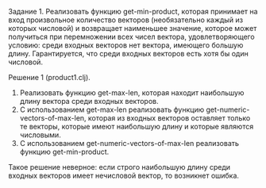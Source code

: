 Задание 1. Реализовать функцию get-min-product, которая принимает на вход произвольное количество векторов (необязательно каждый из которых числовой) и возвращает наименьшее значение, которое может получиться при перемножении всех чисел вектора, удовлетворяющего условию: среди входных векторов нет вектора, имеющего большую длину. Гарантируется, что среди входных векторов есть хотя бы один числовой.

Решение 1 (product1.clj). 
1) Реализовать функцию get-max-len, которая находит наибольшую длину вектора среди входных векторов.
2) С использованием get-max-len реализовать функцию get-numeric-vectors-of-max-len, которая из входных векторов оставляет только те векторы, которые имеют наибольшую длину и которые являются числовыми.
3) С использованием get-numeric-vectors-of-max-len реализовать функцию get-min-product.

Такое решение неверное: если строго наибольшую длину среди входных векторов имеет нечисловой вектор, то возникнет ошибка.
